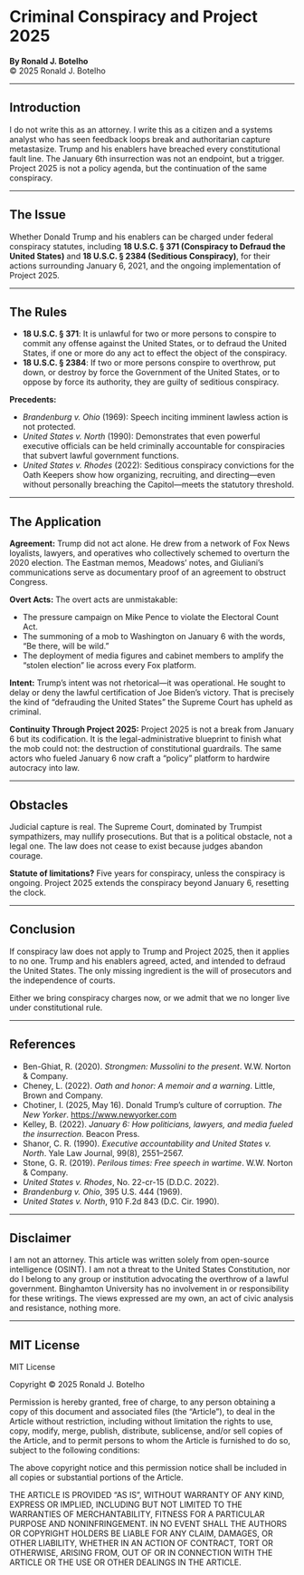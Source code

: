 # Criminal Conspiracy and Project 2025

**By Ronald J. Botelho**  
© 2025 Ronald J. Botelho  

---

## Introduction

I do not write this as an attorney. I write this as a citizen and a systems analyst who has seen feedback loops break and authoritarian capture metastasize. Trump and his enablers have breached every constitutional fault line. The January 6th insurrection was not an endpoint, but a trigger. Project 2025 is not a policy agenda, but the continuation of the same conspiracy.

---

## The Issue

Whether Donald Trump and his enablers can be charged under federal conspiracy statutes, including **18 U.S.C. § 371 (Conspiracy to Defraud the United States)** and **18 U.S.C. § 2384 (Seditious Conspiracy)**, for their actions surrounding January 6, 2021, and the ongoing implementation of Project 2025.

---

## The Rules

- **18 U.S.C. § 371**: It is unlawful for two or more persons to conspire to commit any offense against the United States, or to defraud the United States, if one or more do any act to effect the object of the conspiracy.  
- **18 U.S.C. § 2384**: If two or more persons conspire to overthrow, put down, or destroy by force the Government of the United States, or to oppose by force its authority, they are guilty of seditious conspiracy.  

**Precedents:**  
- *Brandenburg v. Ohio* (1969): Speech inciting imminent lawless action is not protected.  
- *United States v. North* (1990): Demonstrates that even powerful executive officials can be held criminally accountable for conspiracies that subvert lawful government functions.  
- *United States v. Rhodes* (2022): Seditious conspiracy convictions for the Oath Keepers show how organizing, recruiting, and directing—even without personally breaching the Capitol—meets the statutory threshold.

---

## The Application

**Agreement:** Trump did not act alone. He drew from a network of Fox News loyalists, lawyers, and operatives who collectively schemed to overturn the 2020 election. The Eastman memos, Meadows’ notes, and Giuliani’s communications serve as documentary proof of an agreement to obstruct Congress.  

**Overt Acts:** The overt acts are unmistakable:  
- The pressure campaign on Mike Pence to violate the Electoral Count Act.  
- The summoning of a mob to Washington on January 6 with the words, “Be there, will be wild.”  
- The deployment of media figures and cabinet members to amplify the “stolen election” lie across every Fox platform.  

**Intent:** Trump’s intent was not rhetorical—it was operational. He sought to delay or deny the lawful certification of Joe Biden’s victory. That is precisely the kind of “defrauding the United States” the Supreme Court has upheld as criminal.  

**Continuity Through Project 2025:** Project 2025 is not a break from January 6 but its codification. It is the legal-administrative blueprint to finish what the mob could not: the destruction of constitutional guardrails. The same actors who fueled January 6 now craft a “policy” platform to hardwire autocracy into law.

---

## Obstacles

Judicial capture is real. The Supreme Court, dominated by Trumpist sympathizers, may nullify prosecutions. But that is a political obstacle, not a legal one. The law does not cease to exist because judges abandon courage.  

**Statute of limitations?** Five years for conspiracy, unless the conspiracy is ongoing. Project 2025 extends the conspiracy beyond January 6, resetting the clock.  

---

## Conclusion

If conspiracy law does not apply to Trump and Project 2025, then it applies to no one. Trump and his enablers agreed, acted, and intended to defraud the United States. The only missing ingredient is the will of prosecutors and the independence of courts.  

Either we bring conspiracy charges now, or we admit that we no longer live under constitutional rule.  

---

## References  

- Ben-Ghiat, R. (2020). *Strongmen: Mussolini to the present*. W.W. Norton & Company.  
- Cheney, L. (2022). *Oath and honor: A memoir and a warning*. Little, Brown and Company.  
- Chotiner, I. (2025, May 16). Donald Trump’s culture of corruption. *The New Yorker*. https://www.newyorker.com  
- Kelley, B. (2022). *January 6: How politicians, lawyers, and media fueled the insurrection*. Beacon Press.  
- Shanor, C. R. (1990). *Executive accountability and United States v. North*. Yale Law Journal, 99(8), 2551–2567.  
- Stone, G. R. (2019). *Perilous times: Free speech in wartime*. W.W. Norton & Company.  
- *United States v. Rhodes*, No. 22-cr-15 (D.D.C. 2022).  
- *Brandenburg v. Ohio*, 395 U.S. 444 (1969).  
- *United States v. North*, 910 F.2d 843 (D.C. Cir. 1990).  

---

## Disclaimer  

I am not an attorney. This article was written solely from open-source intelligence (OSINT). I am not a threat to the United States Constitution, nor do I belong to any group or institution advocating the overthrow of a lawful government. Binghamton University has no involvement in or responsibility for these writings. The views expressed are my own, an act of civic analysis and resistance, nothing more.  

---

## MIT License  

MIT License  

Copyright © 2025 Ronald J. Botelho  

Permission is hereby granted, free of charge, to any person obtaining a copy of this document and associated files (the “Article”), to deal in the Article without restriction, including without limitation the rights to use, copy, modify, merge, publish, distribute, sublicense, and/or sell copies of the Article, and to permit persons to whom the Article is furnished to do so, subject to the following conditions:  

The above copyright notice and this permission notice shall be included in all copies or substantial portions of the Article.  

THE ARTICLE IS PROVIDED “AS IS”, WITHOUT WARRANTY OF ANY KIND, EXPRESS OR IMPLIED, INCLUDING BUT NOT LIMITED TO THE WARRANTIES OF MERCHANTABILITY, FITNESS FOR A PARTICULAR PURPOSE AND NONINFRINGEMENT. IN NO EVENT SHALL THE AUTHORS OR COPYRIGHT HOLDERS BE LIABLE FOR ANY CLAIM, DAMAGES, OR OTHER LIABILITY, WHETHER IN AN ACTION OF CONTRACT, TORT OR OTHERWISE, ARISING FROM, OUT OF OR IN CONNECTION WITH THE ARTICLE OR THE USE OR OTHER DEALINGS IN THE ARTICLE.  
